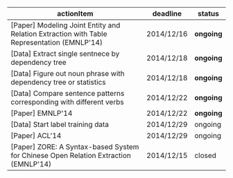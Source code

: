 | actionItem                                            | deadline   | status      |
|-------------------------------------------------------|------------|-------------|
| [Paper] Modeling Joint Entity and Relation Extraction with Table Representation (EMNLP'14) | 2014/12/16 | **ongoing** |
| [Data] Extract single sentnece by dependency tree | 2014/12/18 | **ongoing** |
| [Data] Figure out noun phrase with dependency tree or statistics | 2014/12/18 | **ongoing** |
| [Data] Compare sentence patterns corresponding with different verbs | 2014/12/22 | **ongoing** |
| [Paper] EMNLP'14 | 2014/12/22 | **ongoing** |
| [Data] Start label training data | 2014/12/29 | ongoing |
| [Paper] ACL'14   | 2014/12/29 | ongoing |
| [Paper] ZORE: A Syntax-based System for Chinese Open Relation Extraction (EMNLP'14) | 2014/12/15 | closed |
